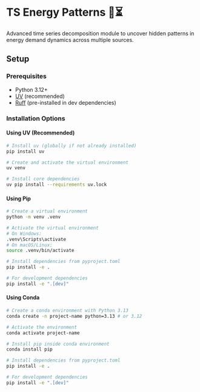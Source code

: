# TS Energy Patterns 🔋⏳

Advanced time series decomposition module to uncover hidden patterns in energy demand dynamics across multiple sources.

## Setup

### Prerequisites

- Python 3.12+
- [UV](https://github.com/astral-sh/uv) (recommended)
- [Ruff](https://github.com/astral-sh/ruff) (pre-installed in dev dependencies)

### Installation Options

#### Using UV (Recommended)

```bash
# Install uv (globally if not already installed)
pip install uv

# Create and activate the virtual environment
uv venv

# Install core dependencies
uv pip install --requirements uv.lock
```

#### Using Pip

```bash
# Create a virtual environment
python -m venv .venv

# Activate the virtual environment
# On Windows:
.venv\Scripts\activate
# On macOS/Linux:
source .venv/bin/activate

# Install dependencies from pyproject.toml
pip install -e .

# For development dependencies
pip install -e ".[dev]"
```

#### Using Conda

```bash
# Create a conda environment with Python 3.13
conda create -n project-name python=3.13 # or 3.12

# Activate the environment
conda activate project-name

# Install pip inside conda environment
conda install pip

# Install dependencies from pyproject.toml
pip install -e .

# For development dependencies
pip install -e ".[dev]"
```
